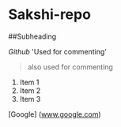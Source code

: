 # Sakshi-repo
##Subheading

*Github*
'Used for commenting'
>also used for commenting
1. Item 1
1. Item 2
1. Item 3

[Google] (www.google.com)



